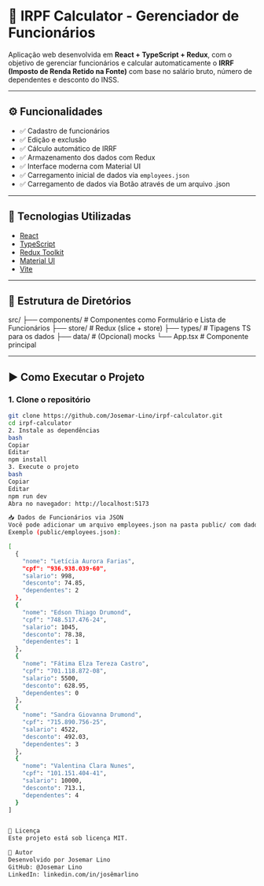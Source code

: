 # 🧮 IRPF Calculator - Gerenciador de Funcionários

Aplicação web desenvolvida em **React + TypeScript + Redux**, com o objetivo de gerenciar funcionários e calcular automaticamente o **IRRF (Imposto de Renda Retido na Fonte)** com base no salário bruto, número de dependentes e desconto do INSS.

---

## ⚙️ Funcionalidades

- ✅ Cadastro de funcionários
- ✅ Edição e exclusão
- ✅ Cálculo automático de IRRF
- ✅ Armazenamento dos dados com Redux
- ✅ Interface moderna com Material UI
- ✅ Carregamento inicial de dados via `employees.json`
- ✅ Carregamento de dados via Botão através de um arquivo .json


---

## 🚀 Tecnologias Utilizadas

- [React](https://reactjs.org/)
- [TypeScript](https://www.typescriptlang.org/)
- [Redux Toolkit](https://redux-toolkit.js.org/)
- [Material UI](https://mui.com/)
- [Vite](https://vitejs.dev/)

---

## 📂 Estrutura de Diretórios
src/ ├── components/ # Componentes como Formulário e Lista de Funcionários ├── store/ # Redux (slice + store) ├── types/ # Tipagens TS para os dados ├── data/ # (Opcional) mocks └── App.tsx # Componente principal


---

## ▶️ Como Executar o Projeto

### 1. Clone o repositório
```bash
git clone https://github.com/Josemar-Lino/irpf-calculator.git
cd irpf-calculator
2. Instale as dependências
bash
Copiar
Editar
npm install
3. Execute o projeto
bash
Copiar
Editar
npm run dev
Abra no navegador: http://localhost:5173

📥 Dados de Funcionários via JSON
Você pode adicionar um arquivo employees.json na pasta public/ com dados de funcionários para carregamento automático:
Exemplo (public/employees.json):

[
  {
    "nome": "Letícia Aurora Farias",
    "cpf": "936.938.039-60",
    "salario": 998,
    "desconto": 74.85,
    "dependentes": 2
  },
  {
    "nome": "Edson Thiago Drumond",
    "cpf": "748.517.476-24",
    "salario": 1045,
    "desconto": 78.38,
    "dependentes": 1
  },
  {
    "nome": "Fátima Elza Tereza Castro",
    "cpf": "701.118.872-08",
    "salario": 5500,
    "desconto": 628.95,
    "dependentes": 0
  },
  {
    "nome": "Sandra Giovanna Drumond",
    "cpf": "715.890.756-25",
    "salario": 4522,
    "desconto": 492.03,
    "dependentes": 3
  },
  {
    "nome": "Valentina Clara Nunes",
    "cpf": "101.151.404-41",
    "salario": 10000,
    "desconto": 713.1,
    "dependentes": 4
  }
]


📄 Licença
Este projeto está sob licença MIT.

👤 Autor
Desenvolvido por Josemar Lino
GitHub: @Josemar Lino
LinkedIn: linkedin.com/in/josêmarlino



